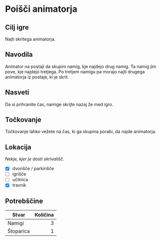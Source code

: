 # Poišči animatorja

## Cilj igre

Najti skritega animatorja.

## Navodila

Animator na postaji da skupini namig,
kje najdejo drug namig.
Ta namig jim pove, kje najdejo tretjega.
Po tretjem namigu pa morajo najti drugega animatorja iz postaje, ki je skrit.

## Nasveti

Da si prihranite čas, namige skrijte nazaj že med igro.

## Točkovanje

Točkovanje lahko vežete na čas, ki ga skupina porabi,
da najde animatorja.

## Lokacija

*Nekje, kjer je dosti skrivališč.*

- [x] dvorišče / parkirišče
- [ ] igrišče
- [ ] učilnica
- [x] travnik

## Potrebščine

| Stvar                    | Količina |
| ------------------------ | -------: |
| Namigi                   | 3        |
| Štoparica                | 1        |

